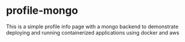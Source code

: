 # profile-mongo

This is a simple profile info page with a mongo backend to demonstrate deploying and running containerized applications using docker and aws